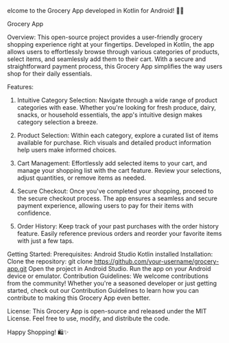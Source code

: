 elcome to the Grocery App developed in Kotlin for Android! 🛒📱

Grocery App

Overview:
This open-source project provides a user-friendly grocery shopping experience right at your fingertips. Developed in Kotlin, the app allows users to effortlessly browse through various categories of products, select items, and seamlessly add them to their cart. With a secure and straightforward payment process, this Grocery App simplifies the way users shop for their daily essentials.

Features:
1. Intuitive Category Selection:
Navigate through a wide range of product categories with ease. Whether you're looking for fresh produce, dairy, snacks, or household essentials, the app's intuitive design makes category selection a breeze.

2. Product Selection:
Within each category, explore a curated list of items available for purchase. Rich visuals and detailed product information help users make informed choices.

3. Cart Management:
Effortlessly add selected items to your cart, and manage your shopping list with the cart feature. Review your selections, adjust quantities, or remove items as needed.

4. Secure Checkout:
Once you've completed your shopping, proceed to the secure checkout process. The app ensures a seamless and secure payment experience, allowing users to pay for their items with confidence.

5. Order History:
Keep track of your past purchases with the order history feature. Easily reference previous orders and reorder your favorite items with just a few taps.

Getting Started:
Prerequisites:
Android Studio
Kotlin installed
Installation:
Clone the repository: git clone https://github.com/your-username/grocery-app.git
Open the project in Android Studio.
Run the app on your Android device or emulator.
Contribution Guidelines:
We welcome contributions from the community! Whether you're a seasoned developer or just getting started, check out our Contribution Guidelines to learn how you can contribute to making this Grocery App even better.

License:
This Grocery App is open-source and released under the MIT License. Feel free to use, modify, and distribute the code.

Happy Shopping! 🛍️✨
